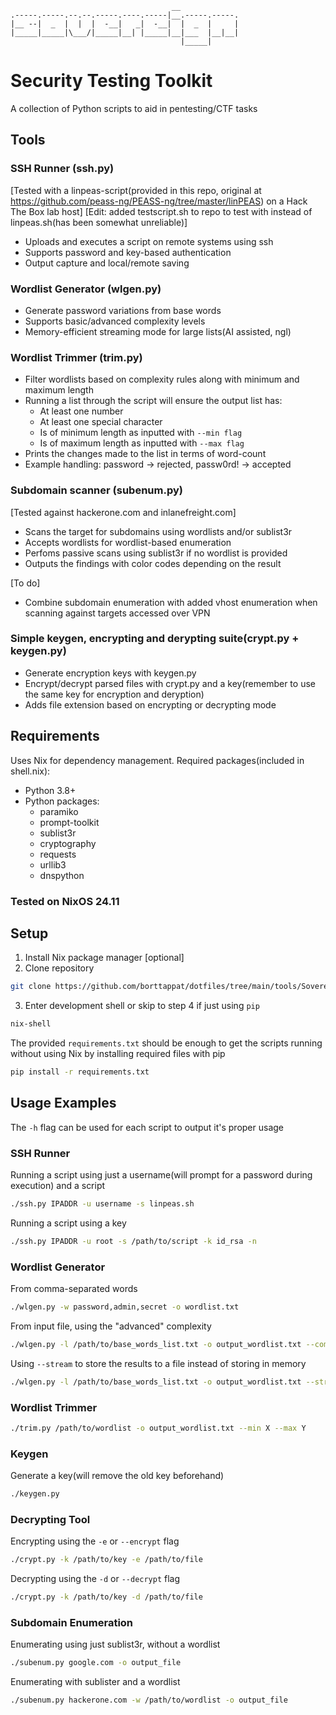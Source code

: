 ```text
                                    __
.-----.-----.--.--.-----.----.-----|__.-----.-----.
|__ --|  _  |  |  |  -__|   _|  -__|  |  _  |     |
|_____|_____|\___/|_____|__| |_____|__|___  |__|__|
                                      |_____|
```
# Security Testing Toolkit

A collection of Python scripts to aid in pentesting/CTF tasks

## Tools

### SSH Runner (ssh.py) 
[Tested with a linpeas-script(provided in this repo, original at https://github.com/peass-ng/PEASS-ng/tree/master/linPEAS)  on a Hack The Box lab host]
[Edit: added testscript.sh to repo to test with instead of linpeas.sh(has been somewhat unreliable)]
- Uploads and executes a script on remote systems using ssh
- Supports password and key-based authentication
- Output capture and local/remote saving

### Wordlist Generator (wlgen.py)
- Generate password variations from base words
- Supports basic/advanced complexity levels
- Memory-efficient streaming mode for large lists(AI assisted, ngl)

### Wordlist Trimmer (trim.py)
- Filter wordlists based on complexity rules along with minimum and maximum length
- Running a list through the script will ensure the output list has:
  - At least one number
  - At least one special character 
  - Is of minimum length as inputted with ```--min flag```
  - Is of maximum length as inputted with ```--max flag```
- Prints the changes made to the list in terms of word-count
- Example handling: password -> rejected, passw0rd! -> accepted

### Subdomain scanner (subenum.py)
[Tested against hackerone.com and inlanefreight.com]
- Scans the target for subdomains using wordlists and/or sublist3r
- Accepts wordlists for wordlist-based enumeration
- Perfoms passive scans using sublist3r if no wordlist is provided
- Outputs the findings with color codes depending on the result

[To do]
- Combine subdomain enumeration with added vhost enumeration when scanning against targets accessed over VPN 

### Simple keygen, encrypting and derypting suite(crypt.py + keygen.py)
- Generate encryption keys with keygen.py
- Encrypt/decrypt parsed files with crypt.py and a key(remember to use the same key for encryption and deryption)
- Adds file extension based on encrypting or decrypting mode


## Requirements

Uses Nix for dependency management. Required packages(included in shell.nix):
- Python 3.8+
- Python packages:
  - paramiko
  - prompt-toolkit
  - sublist3r
  - cryptography
  - requests
  - urllib3
  - dnspython


### Tested on NixOS 24.11

## Setup

1. Install Nix package manager [optional]
2. Clone repository 
```bash 
git clone https://github.com/borttappat/dotfiles/tree/main/tools/Sovereign
```
3. Enter development shell or skip to step 4 if just using ```pip```
```bash
nix-shell
```
The provided ```requirements.txt``` should be enough to get the scripts running without using Nix by installing required files with pip
```bash
pip install -r requirements.txt
```



## Usage Examples
The ```-h``` flag can be used for each script to output it's proper usage

### SSH Runner
Running a script using just a username(will prompt for a password during execution) and a script
```bash
./ssh.py IPADDR -u username -s linpeas.sh
```
Running a script using a key
```bash
./ssh.py IPADDR -u root -s /path/to/script -k id_rsa -n

```


### Wordlist Generator
From comma-separated words
```bash
./wlgen.py -w password,admin,secret -o wordlist.txt
```

From input file, using the "advanced" complexity
```bash
./wlgen.py -l /path/to/base_words_list.txt -o output_wordlist.txt --complexity advanced
```
Using ```--stream``` to store the results to a file instead of storing in memory
```bash
./wlgen.py -l /path/to/base_words_list.txt -o output_wordlist.txt --stream

```


### Wordlist Trimmer
```bash
./trim.py /path/to/wordlist -o output_wordlist.txt --min X --max Y
```


### Keygen
Generate a key(will remove the old key beforehand)
```bash
./keygen.py
```


### Decrypting Tool
Encrypting using the ```-e``` or ```--encrypt``` flag
```bash
./crypt.py -k /path/to/key -e /path/to/file
```

Decrypting using the ```-d``` or ```--decrypt``` flag
```bash
./crypt.py -k /path/to/key -d /path/to/file 
```


### Subdomain Enumeration
Enumerating using just sublist3r, without a wordlist
```bash
./subenum.py google.com -o output_file
```
Enumerating with sublister and a wordlist
```bash
./subenum.py hackerone.com -w /path/to/wordlist -o output_file
```


